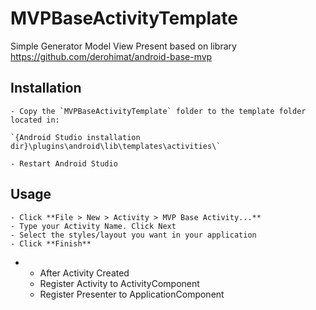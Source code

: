 # MVPBaseActivityTemplate
Simple Generator Model View Present based on library https://github.com/derohimat/android-base-mvp

Installation
-
	- Copy the `MVPBaseActivityTemplate` folder to the template folder located in:

	`{Android Studio installation dir}\plugins\android\lib\templates\activities\`

	- Restart Android Studio

Usage
-
	- Click **File > New > Activity > MVP Base Activity...** 
	- Type your Activity Name. Click Next
	- Select the styles/layout you want in your application
	- Click **Finish**
 
- 
	- After Activity Created
	- Register Activity to ActivityComponent
	- Register Presenter to ApplicationComponent
